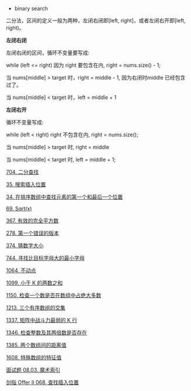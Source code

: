 
- binary search

二分法，区间的定义一般为两种，左闭右闭即[left, right]，或者左闭右开即[left, right)。

**左闭右闭**

左闭右闭的区间，循环不变量要写成:

while (left <= right)  因为 right 要包含在内, right = nums.size() - 1;

当 nums[middle] > target 时，right = middle - 1, 因为右闭时middle 已经包含过了。

当 nums[middle] < target 时，left = middle + 1

**左闭右开**

循环不变量写成:

while (left < right) right 不包含在内, right = nums.size();

当 nums[middle] > target 时, right = middle

当 nums[middle] < target 时, left = middle + 1;

<a href="704.cpp">704. 二分查找</a>

<a href="35.cpp">35. 搜索插入位置</a>

<a href="34.cpp">34. 在排序数组中查找元素的第一个和最后一个位置</a>

<a href="69.cpp">69. Sqrt(x)</a>

<a href="367.cpp">367. 有效的完全平方数</a>

<a href="278.cpp">278. 第一个错误的版本</a>

<a href="374.cpp">374. 猜数字大小</a>

<a href="744.cpp">744. 寻找比目标字母大的最小字母</a>

<a href="1064.cpp">1064. 不动点</a>

<a href="1099.cpp">1099. 小于 K 的两数之和</a>

<a href="1150.cpp">1150. 检查一个数是否在数组中占绝大多数</a>

<a href="1213.cpp">1213. 三个有序数组的交集</a>

<a href="1337.cpp">1337. 矩阵中战斗力最弱的 K 行</a>

<a href="1346.cpp">1346. 检查整数及其两倍数是否存在</a>

<a href="1385.cpp">1385. 两个数组间的距离值</a>

<a href="1608.cpp">1608. 特殊数组的特征值</a>

<a href="0803.cpp">面试题 08.03. 魔术索引</a>

<a href="068.cpp">剑指 Offer II 068. 查找插入位置</a>

